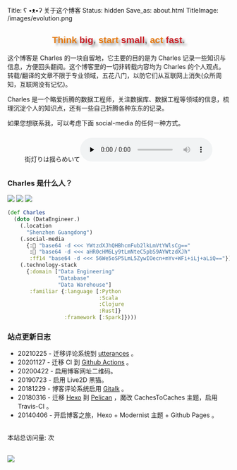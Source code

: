Title: ʕ •ᴥ•ʔ 关于这个博客
Status: hidden
Save_as: about.html
TitleImage: /images/evolution.png

<h2 class="no-bullet" style="color: gray;text-align: center;font-family: 'Unica One',sans-serif;font-weight: 600;text-shadow: 5px 5px 5px #999;"><span style="color:#e47911;">Think</span><span style="color:#c92027;"> big</span>,<span style="color:#e47911;"> start</span><span style="color:#c92027;"> small</span>,<span style="color:#e47911;"> act</span><span style="color:#c92027;"> fast</span>.</h2>

这个博客是 Charles 的一块自留地，它主要的目的是为 Charles 记录一些知识与信息，方便回头翻阅。这个博客里的一切非转载内容均为 Charles 的个人观点。转载/翻译的文章不限于专业领域，五花八门，以防它们从互联网上消失(众所周知，互联网没有记忆)。

Charles 是一个略爱折腾的数据工程师，关注数据库、数据工程等领域的信息，梳理沉淀个人的知识点，还有一些自己折腾各种东东的记录。

如果您想联系我，可以考虑下面 social-media 的任何一种方式。


<div class="container-audio" style="text-align:center;margin-top:1.5rem;margin-bottom:2rem;"><span class="music">街灯りは揺らめいて</span><audio controls preload="none"><source src="http://music.163.com/song/media/outer/url?id=1803601924"/>~这里是一首好听的曲子，但你的浏览器不支持 audio 标签，很遗憾你听不到它~</audio></div>


<h3 class="no-bullet">Charles 是什么人<span class="blink-cursor">？</span></h3>

<a href="https://paxinla.github.io/my-online-resume/cn/" style="display:inline-block;border:none;"><img src="https://img.shields.io/badge/Looingking%20for-Greener%20Pasture-green" /></a>
<a href="https://paxinla.github.io/gpg_pub_key.html" target="_blank" style="display:inline-block;border:none;"><img src="https://img.shields.io/badge/GPG%20KEY-47E15BF5-da282a" /></a>
<a href="https://snort.social/p/npub12zm89jjwq6x2aaxpv489w0hsx2fn5z0uzy7az4snncar3ygkr93q52kjeg" target="_blank" style="display:inline-block;border:none;"><img src="https://img.shields.io/badge/%F0%9F%92%AC%20nostr-aksura--bacae223@paxinla.github.io-14354C" /></a>


```clojure
(def Charles
  (doto (DataEngineer.)
    (.location
      "Shenzhen Guangdong")
    (.social-media 
      {:📧 "base64 -d <<< YWtzdXJhQHBhcmFub2lkLmVtYWlsCg=="
       :🐘 "base64 -d <<< aHR0cHM6Ly9tLmNteC5pbS9AYWtzdXJh"
       :ff14 "base64 -d <<< 56We5oSP5LmL5ZywIOecn+mYv+WFi+iLj+aLiQ=="})
    (.technology-stack
      {:domain ["Data Engineering"
                "Database"
                "Data Warehouse"]
       :familiar {:language [:Python
                             :Scala
                             :Clojure
                             :Rust]}
                  :framework [:Spark]})))

```

<h3 class="no-bullet">站点更新日志</h3>

+ 20210225 - 迁移评论系统到 [utterances](https://utteranc.es) 。
+ 20201127 - 迁移 CI 到 [Github Actions](https://github.com/features/actions) 。
+ 20200422 - 启用博客网址二维码。
+ 20190723 - 启用 Live2D 黑猫。
+ 20181229 - 博客评论系统启用 [Gitalk](https://gitalk.github.io/) 。
+ 20180316 - 迁移 [Hexo](https://hexo.io/zh-cn/) 到 [Pelican](https://blog.getpelican.com/) ，魔改 CachesToCaches 主题，启用 Travis-CI 。
+ 20140406 - 开启博客之旅，Hexo + Modernist 主题 + Github Pages 。

<br/><span id="busuanzi_container_site_pv">本站总访问量:  <span id="busuanzi_value_site_pv"></span> 次</span><br/>

<br/>

<img src="https://ghchart.rshah.org/paxinla" />

